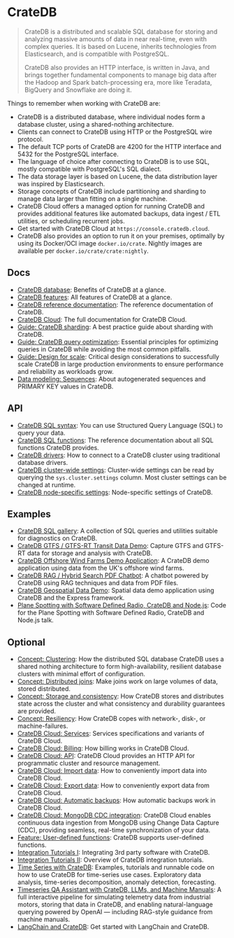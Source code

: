 # CrateDB

> CrateDB is a distributed and scalable SQL database for storing and
> analyzing massive amounts of data in near real-time, even with
> complex queries. It is based on Lucene, inherits technologies from
> Elasticsearch, and is compatible with PostgreSQL.
>
> CrateDB also provides an HTTP interface, is written in Java, and brings
> together fundamental components to manage big data after the Hadoop and
> Spark batch-processing era, more like Teradata, BigQuery and Snowflake
> are doing it.

Things to remember when working with CrateDB are:

- CrateDB is a distributed database, where individual nodes form a database cluster, using a shared-nothing architecture.
- Clients can connect to CrateDB using HTTP or the PostgreSQL wire protocol.
- The default TCP ports of CrateDB are 4200 for the HTTP interface and 5432 for the PostgreSQL interface.
- The language of choice after connecting to CrateDB is to use SQL, mostly compatible with PostgreSQL's SQL dialect.
- The data storage layer is based on Lucene, the data distribution layer was inspired by Elasticsearch.
- Storage concepts of CrateDB include partitioning and sharding to manage data larger than fitting on a single machine.
- CrateDB Cloud offers a managed option for running CrateDB and provides additional features like automated backups, data ingest / ETL utilities, or scheduling recurrent jobs.
- Get started with CrateDB Cloud at `https://console.cratedb.cloud`.
- CrateDB also provides an option to run it on your premises, optimally by using its Docker/OCI image `docker.io/crate`. Nightly images are available per `docker.io/crate/crate:nightly`.

## Docs

- [CrateDB database](https://cratedb.com/docs/guide/_sources/home/index.md.txt): Benefits of CrateDB at a glance.
- [CrateDB features](https://cratedb.com/docs/guide/_sources/feature/index.md.txt): All features of CrateDB at a glance.
- [CrateDB reference documentation](https://cratedb.com/docs/reference/en/latest/_sources/index.rst.txt): The reference documentation of CrateDB.
- [CrateDB Cloud](https://cratedb.com/docs/cloud/en/latest/_sources/index.md.txt): The full documentation for CrateDB Cloud.
- [Guide: CrateDB sharding](https://cratedb.com/docs/guide/_sources/performance/sharding.rst.txt): A best practice guide about sharding with CrateDB.
- [Guide: CrateDB query optimization](https://cratedb.com/docs/guide/_sources/performance/optimization.rst.txt): Essential principles for optimizing queries in CrateDB while avoiding the most common pitfalls.
- [Guide: Design for scale](https://cratedb.com/docs/guide/_sources/performance/scaling.rst.txt): Critical design considerations to successfully scale CrateDB in large production environments to ensure performance and reliability as workloads grow.
- [Data modeling: Sequences](https://cratedb.com/docs/guide/_sources/performance/inserts/sequences.rst.txt): About autogenerated sequences and PRIMARY KEY values in CrateDB.

## API

- [CrateDB SQL syntax](https://cratedb.com/docs/reference/en/latest/_sources/sql/index.rst.txt): You can use Structured Query Language (SQL) to query your data.
- [CrateDB SQL functions](https://cratedb.com/docs/reference/en/latest/_sources/general/builtins/scalar-functions.rst.txt): The reference documentation about all SQL functions CrateDB provides.
- [CrateDB drivers](https://cratedb.com/docs/crate/clients-tools/en/latest/_sources/connect/index.md.txt): How to connect to a CrateDB cluster using traditional database drivers. 
- [CrateDB cluster-wide settings](https://cratedb.com/docs/reference/en/latest/_sources/config/cluster.rst.txt): Cluster-wide settings can be read by querying the `sys.cluster.settings` column. Most cluster settings can be changed at runtime. 
- [CrateDB node-specific settings](https://cratedb.com/docs/reference/en/latest/_sources/config/node.rst.txt): Node-specific settings of CrateDB. 

## Examples

- [CrateDB SQL gallery](https://github.com/crate/cratedb-toolkit/raw/refs/tags/v0.0.31/cratedb_toolkit/info/library.py): A collection of SQL queries and utilities suitable for diagnostics on CrateDB.
- [CrateDB GTFS / GTFS-RT Transit Data Demo](https://github.com/crate/devrel-gtfs-transit/raw/refs/heads/main/README.md): Capture GTFS and GTFS-RT data for storage and analysis with CrateDB.
- [CrateDB Offshore Wind Farms Demo Application](https://github.com/crate/devrel-offshore-wind-farms-demo/raw/refs/heads/main/README.md): A CrateDB demo application using data from the UK's offshore wind farms.
- [CrateDB RAG / Hybrid Search PDF Chatbot](https://github.com/crate/devrel-pdf-rag-chatbot/raw/refs/heads/main/README.md): A chatbot powered by CrateDB using RAG techniques and data from PDF files.
- [CrateDB Geospatial Data Demo](https://github.com/crate/devrel-shipping-forecast-geo-demo/raw/refs/heads/main/README.md): Spatial data demo application using CrateDB and the Express framework.
- [Plane Spotting with Software Defined Radio, CrateDB and Node.js](https://github.com/crate/devrel-plane-spotting-with-cratedb/raw/refs/heads/main/README.md): Code for the Plane Spotting with Software Defined Radio, CrateDB and Node.js talk.

## Optional

- [Concept: Clustering](https://cratedb.com/docs/reference/en/latest/_sources/concepts/clustering.rst.txt): How the distributed SQL database CrateDB uses a shared nothing architecture to form high-availability, resilient database clusters with minimal effort of configuration.
- [Concept: Distributed joins](https://cratedb.com/docs/reference/en/latest/_sources/concepts/joins.rst.txt): Make joins work on large volumes of data, stored distributed.
- [Concept: Storage and consistency](https://cratedb.com/docs/reference/en/latest/_sources/concepts/storage-consistency.rst.txt): How CrateDB stores and distributes state across the cluster and what consistency and durability guarantees are provided.
- [Concept: Resiliency](https://cratedb.com/docs/reference/en/latest/_sources/concepts/resiliency.rst.txt): How CrateDB copes with network-, disk-, or machine-failures.
- [CrateDB Cloud: Services](https://cratedb.com/docs/cloud/en/latest/_sources/reference/services.md.txt): Services specifications and variants of CrateDB Cloud.
- [CrateDB Cloud: Billing](https://cratedb.com/docs/cloud/en/latest/_sources/organization/billing.md.txt): How billing works in CrateDB Cloud.
- [CrateDB Cloud: API](https://cratedb.com/docs/cloud/en/latest/_sources/organization/api.md.txt): CrateDB Cloud provides an HTTP API for programmatic cluster and resource management.
- [CrateDB Cloud: Import data](https://cratedb.com/docs/cloud/en/latest/_sources/cluster/import.md.txt): How to conveniently import data into CrateDB Cloud.
- [CrateDB Cloud: Export data](https://cratedb.com/docs/cloud/en/latest/_sources/cluster/export.md.txt): How to conveniently export data from CrateDB Cloud.
- [CrateDB Cloud: Automatic backups](https://cratedb.com/docs/cloud/en/latest/_sources/cluster/backups.md.txt): How automatic backups work in CrateDB Cloud.
- [CrateDB Cloud: MongoDB CDC integration](https://cratedb.com/docs/cloud/en/latest/_sources/cluster/integrations/mongo-cdc.md.txt): CrateDB Cloud enables continuous data ingestion from MongoDB using Change Data Capture (CDC), providing seamless, real-time synchronization of your data.
- [Feature: User-defined functions](https://cratedb.com/docs/reference/en/latest/_sources/general/user-defined-functions.rst.txt): CrateDB supports user-defined functions.
- [Integration Tutorials I](https://cratedb.com/docs/guide/_sources/integrate/index.md.txt): Integrating 3rd party software with CrateDB.
- [Integration Tutorials II](https://community.cratedb.com/raw/1015): Overview of CrateDB integration tutorials.
- [Time Series with CrateDB](https://github.com/crate/cratedb-examples/raw/refs/heads/main/topic/timeseries/README.md): Examples, tutorials and runnable code on how to use CrateDB for time-series use cases. Exploratory data analysis, time-series decomposition, anomaly detection, forecasting.
- [Timeseries QA Assistant with CrateDB, LLMs, and Machine Manuals](https://github.com/crate/cratedb-examples/raw/refs/heads/main/topic/chatbot/table-augmented-generation/README.md): A full interactive pipeline for simulating telemetry data from industrial motors, storing that data in CrateDB, and enabling natural-language querying powered by OpenAI — including RAG-style guidance from machine manuals.
- [LangChain and CrateDB](https://github.com/crate/cratedb-examples/raw/refs/heads/main/topic/machine-learning/llm-langchain/README.md): Get started with LangChain and CrateDB.
